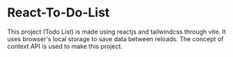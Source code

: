 # React-To-Do-List
This project (Todo List) is made using reactjs and tailwindcss through vite. It uses browser's local storage to save data between reloads. The concept of context API is used to make this project.
